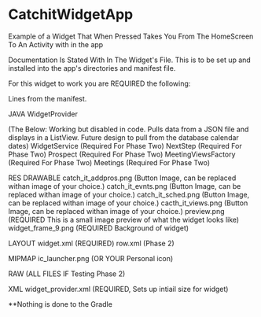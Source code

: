 # CatchitWidgetApp
Example of a Widget That When Pressed Takes You From The HomeScreen To An Activity with in the app

Documentation Is Stated With In The Widget's File.  This is to be set up and installed into the app's directories and manifest file.

For this widget to work you are REQUIRED the following:

Lines from the manifest.

JAVA
WidgetProvider

(The Below: Working but disabled in code.  Pulls data from a JSON file and displays in a ListView.  Future design to pull from the database calendar dates)
WidgetService (Required For Phase Two)
NextStep (Required For Phase Two)
Prospect (Required For Phase Two)
MeetingViewsFactory (Required For Phase Two)
Meetings (Required For Phase Two)

RES
DRAWABLE
catch_it_addpros.png (Button Image, can be replaced withan image of your choice.)
catch_it_evnts.png (Button Image, can be replaced withan image of your choice.)
catch_it_sched.png (Button Image, can be replaced withan image of your choice.)
cacth_it_views.png (Button Image, can be replaced withan image of your choice.)
preview.png (REQUIRED This is a small image preview of what the widget looks like)
widget_frame_9.png (REQUIRED Background of widget)

LAYOUT
widget.xml (REQUIRED)
row.xml (Phase 2)

MIPMAP
 ic_launcher.png (OR YOUR Personal icon)
 
 RAW
 (ALL FILES IF Testing Phase 2)
 
 XML
 widget_provider.xml  (REQUIRED, Sets up intiail size for widget)
 
 **Nothing is done to the Gradle


